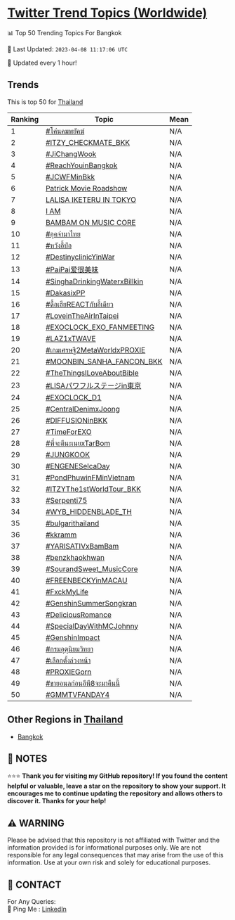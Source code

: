 [Twitter Trend Topics (Worldwide)](https://github.com/ErcinDedeoglu/Twitter-Trend-Topics)
==========


📊 Top 50 Trending Topics For Bangkok

📆 Last Updated: `2023-04-08 11:17:06 UTC`

🔧 Updated every 1 hour!


## Trends

This is top 50 for [Thailand](</Thailand>)

| Ranking | Topic | Mean |
| ------- | ------------ | ------------ |
| 1 | [#โค่นคมพยัคฆ์](http://twitter.com/search?q=%23%e0%b9%82%e0%b8%84%e0%b9%88%e0%b8%99%e0%b8%84%e0%b8%a1%e0%b8%9e%e0%b8%a2%e0%b8%b1%e0%b8%84%e0%b8%86%e0%b9%8c) | N/A |
| 2 | [#ITZY_CHECKMATE_BKK](http://twitter.com/search?q=%23ITZY_CHECKMATE_BKK) | N/A |
| 3 | [#JiChangWook](http://twitter.com/search?q=%23JiChangWook) | N/A |
| 4 | [#ReachYouinBangkok](http://twitter.com/search?q=%23ReachYouinBangkok) | N/A |
| 5 | [#JCWFMinBkk](http://twitter.com/search?q=%23JCWFMinBkk) | N/A |
| 6 | [Patrick Movie Roadshow](http://twitter.com/search?q=Patrick+Movie+Roadshow) | N/A |
| 7 | [LALISA IKETERU IN TOKYO](http://twitter.com/search?q=LALISA+IKETERU+IN+TOKYO) | N/A |
| 8 | [I AM](http://twitter.com/search?q=I+AM) | N/A |
| 9 | [BAMBAM ON MUSIC CORE](http://twitter.com/search?q=BAMBAM+ON+MUSIC+CORE) | N/A |
| 10 | [#อุคจ๋ามาไทย](http://twitter.com/search?q=%23%e0%b8%ad%e0%b8%b8%e0%b8%84%e0%b8%88%e0%b9%8b%e0%b8%b2%e0%b8%a1%e0%b8%b2%e0%b9%84%e0%b8%97%e0%b8%a2) | N/A |
| 11 | [#หวังอี้ป๋อ](http://twitter.com/search?q=%23%e0%b8%ab%e0%b8%a7%e0%b8%b1%e0%b8%87%e0%b8%ad%e0%b8%b5%e0%b9%89%e0%b8%9b%e0%b9%8b%e0%b8%ad) | N/A |
| 12 | [#DestinyclinicYinWar](http://twitter.com/search?q=%23DestinyclinicYinWar) | N/A |
| 13 | [#PaiPai爱很美味](http://twitter.com/search?q=%23PaiPai%e7%88%b1%e5%be%88%e7%be%8e%e5%91%b3) | N/A |
| 14 | [#SinghaDrinkingWaterxBillkin](http://twitter.com/search?q=%23SinghaDrinkingWaterxBillkin) | N/A |
| 15 | [#DakasixPP](http://twitter.com/search?q=%23DakasixPP) | N/A |
| 16 | [#ดื้อเฮียREACTกับอี้เดียว](http://twitter.com/search?q=%23%e0%b8%94%e0%b8%b7%e0%b9%89%e0%b8%ad%e0%b9%80%e0%b8%ae%e0%b8%b5%e0%b8%a2REACT%e0%b8%81%e0%b8%b1%e0%b8%9a%e0%b8%ad%e0%b8%b5%e0%b9%89%e0%b9%80%e0%b8%94%e0%b8%b5%e0%b8%a2%e0%b8%a7) | N/A |
| 17 | [#LoveinTheAirInTaipei](http://twitter.com/search?q=%23LoveinTheAirInTaipei) | N/A |
| 18 | [#EXOCLOCK_EXO_FANMEETING](http://twitter.com/search?q=%23EXOCLOCK_EXO_FANMEETING) | N/A |
| 19 | [#LAZ1xTWAVE](http://twitter.com/search?q=%23LAZ1xTWAVE) | N/A |
| 20 | [#เกมเศรษฐี2MetaWorldxPROXIE](http://twitter.com/search?q=%23%e0%b9%80%e0%b8%81%e0%b8%a1%e0%b9%80%e0%b8%a8%e0%b8%a3%e0%b8%a9%e0%b8%90%e0%b8%b52MetaWorldxPROXIE) | N/A |
| 21 | [#MOONBIN_SANHA_FANCON_BKK](http://twitter.com/search?q=%23MOONBIN_SANHA_FANCON_BKK) | N/A |
| 22 | [#TheThingsILoveAboutBible](http://twitter.com/search?q=%23TheThingsILoveAboutBible) | N/A |
| 23 | [#LISAパワフルステージin東京](http://twitter.com/search?q=%23LISA%e3%83%91%e3%83%af%e3%83%95%e3%83%ab%e3%82%b9%e3%83%86%e3%83%bc%e3%82%b8in%e6%9d%b1%e4%ba%ac) | N/A |
| 24 | [#EXOCLOCK_D1](http://twitter.com/search?q=%23EXOCLOCK_D1) | N/A |
| 25 | [#CentralDenimxJoong](http://twitter.com/search?q=%23CentralDenimxJoong) | N/A |
| 26 | [#DIFFUSIONinBKK](http://twitter.com/search?q=%23DIFFUSIONinBKK) | N/A |
| 27 | [#TimeForEXO](http://twitter.com/search?q=%23TimeForEXO) | N/A |
| 28 | [#พี่จะตีนะเนยxTarBom](http://twitter.com/search?q=%23%e0%b8%9e%e0%b8%b5%e0%b9%88%e0%b8%88%e0%b8%b0%e0%b8%95%e0%b8%b5%e0%b8%99%e0%b8%b0%e0%b9%80%e0%b8%99%e0%b8%a2xTarBom) | N/A |
| 29 | [#JUNGKOOK](http://twitter.com/search?q=%23JUNGKOOK) | N/A |
| 30 | [#ENGENESelcaDay](http://twitter.com/search?q=%23ENGENESelcaDay) | N/A |
| 31 | [#PondPhuwinFMinVietnam](http://twitter.com/search?q=%23PondPhuwinFMinVietnam) | N/A |
| 32 | [#ITZYThe1stWorldTour_BKK](http://twitter.com/search?q=%23ITZYThe1stWorldTour_BKK) | N/A |
| 33 | [#Serpenti75](http://twitter.com/search?q=%23Serpenti75) | N/A |
| 34 | [#WYB_HIDDENBLADE_TH](http://twitter.com/search?q=%23WYB_HIDDENBLADE_TH) | N/A |
| 35 | [#bulgarithailand](http://twitter.com/search?q=%23bulgarithailand) | N/A |
| 36 | [#kkramm](http://twitter.com/search?q=%23kkramm) | N/A |
| 37 | [#YARISATIVxBamBam](http://twitter.com/search?q=%23YARISATIVxBamBam) | N/A |
| 38 | [#benzkhaokhwan](http://twitter.com/search?q=%23benzkhaokhwan) | N/A |
| 39 | [#SourandSweet_MusicCore](http://twitter.com/search?q=%23SourandSweet_MusicCore) | N/A |
| 40 | [#FREENBECKYinMACAU](http://twitter.com/search?q=%23FREENBECKYinMACAU) | N/A |
| 41 | [#FxckMyLife](http://twitter.com/search?q=%23FxckMyLife) | N/A |
| 42 | [#GenshinSummerSongkran](http://twitter.com/search?q=%23GenshinSummerSongkran) | N/A |
| 43 | [#DeliciousRomance](http://twitter.com/search?q=%23DeliciousRomance) | N/A |
| 44 | [#SpecialDayWithMCJohnny](http://twitter.com/search?q=%23SpecialDayWithMCJohnny) | N/A |
| 45 | [#GenshinImpact](http://twitter.com/search?q=%23GenshinImpact) | N/A |
| 46 | [#กรมอุตุนิยมวิทยา](http://twitter.com/search?q=%23%e0%b8%81%e0%b8%a3%e0%b8%a1%e0%b8%ad%e0%b8%b8%e0%b8%95%e0%b8%b8%e0%b8%99%e0%b8%b4%e0%b8%a2%e0%b8%a1%e0%b8%a7%e0%b8%b4%e0%b8%97%e0%b8%a2%e0%b8%b2) | N/A |
| 47 | [#เลือกตั้งล่วงหน้า](http://twitter.com/search?q=%23%e0%b9%80%e0%b8%a5%e0%b8%b7%e0%b8%ad%e0%b8%81%e0%b8%95%e0%b8%b1%e0%b9%89%e0%b8%87%e0%b8%a5%e0%b9%88%e0%b8%a7%e0%b8%87%e0%b8%ab%e0%b8%99%e0%b9%89%e0%b8%b2) | N/A |
| 48 | [#PROXIEGorn](http://twitter.com/search?q=%23PROXIEGorn) | N/A |
| 49 | [#ขายอนลก่อนอีพี8จะมาคืนนี้](http://twitter.com/search?q=%23%e0%b8%82%e0%b8%b2%e0%b8%a2%e0%b8%ad%e0%b8%99%e0%b8%a5%e0%b8%81%e0%b9%88%e0%b8%ad%e0%b8%99%e0%b8%ad%e0%b8%b5%e0%b8%9e%e0%b8%b58%e0%b8%88%e0%b8%b0%e0%b8%a1%e0%b8%b2%e0%b8%84%e0%b8%b7%e0%b8%99%e0%b8%99%e0%b8%b5%e0%b9%89) | N/A |
| 50 | [#GMMTVFANDAY4](http://twitter.com/search?q=%23GMMTVFANDAY4) | N/A |



## Other Regions in [Thailand](</Thailand>)

* [Bangkok](</Thailand/Bangkok.md>)



## 📝 NOTES

⭐⭐⭐ **Thank you for visiting my GitHub repository! If you found the content helpful or valuable, leave a star on the repository to show your support. It encourages me to continue updating the repository and allows others to discover it. Thanks for your help!**


## ⚠️ WARNING

Please be advised that this repository is not affiliated with Twitter and the information provided is for informational purposes only. We are not responsible for any legal consequences that may arise from the use of this information. Use at your own risk and solely for educational purposes.


## 📨 CONTACT

 For Any Queries:  
            🏓 Ping Me : [LinkedIn](https://www.linkedin.com/in/ercindedeoglu/)

